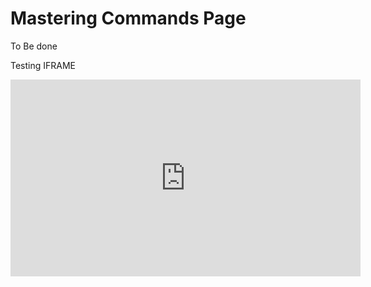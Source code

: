 # Mastering Commands Page
To Be done

Testing IFRAME
<iframe width="560" height="315" src="https://www.youtube.com/embed/dHHmUF9gs70" frameborder="0" allowfullscreen></iframe>